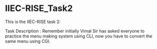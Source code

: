 # IIEC-RISE_Task2

This is the IIEC-RISE task 2: 

Task Description : Remember initially Vimal Sir has asked everyone to practice the menu making system using CLI, now you have to convert the same menu using CGI.
